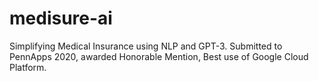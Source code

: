 # medisure-ai

Simplifying Medical Insurance using NLP and GPT-3. Submitted to PennApps 2020, awarded Honorable Mention, Best use of Google Cloud Platform.
